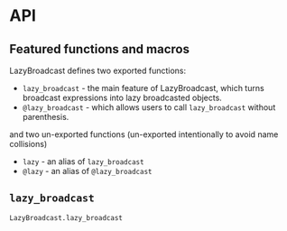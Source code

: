 # API

## Featured functions and macros

LazyBroadcast defines two exported functions:
 
 - `lazy_broadcast` - the main feature of LazyBroadcast, which turns broadcast expressions into lazy broadcasted objects.
 - `@lazy_broadcast` - which allows users to call `lazy_broadcast` without parenthesis.

and two un-exported functions (un-exported intentionally to avoid name collisions)

 - `lazy` - an alias of `lazy_broadcast`
 - `@lazy` - an alias of `@lazy_broadcast`

## `lazy_broadcast`

```@docs
LazyBroadcast.lazy_broadcast
```
